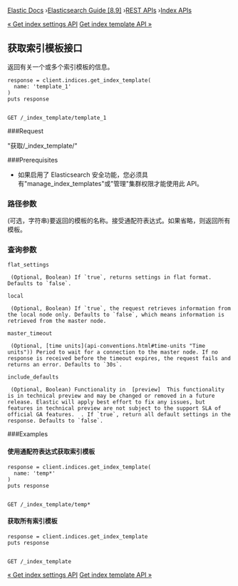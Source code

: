 

[Elastic Docs](/guide/) ›[Elasticsearch Guide [8.9]](index.md) ›[REST
APIs](rest-apis.md) ›[Index APIs](indices.md)

[« Get index settings API](indices-get-settings.md) [Get index template API
»](indices-get-template-v1.md)

## 获取索引模板接口

返回有关一个或多个索引模板的信息。

    
    
    response = client.indices.get_index_template(
      name: 'template_1'
    )
    puts response
    
    
    GET /_index_template/template_1

###Request

"获取/_index_template/<index-template>"

###Prerequisites

* 如果启用了 Elasticsearch 安全功能，您必须具有"manage_index_templates"或"管理"集群权限才能使用此 API。

### 路径参数

(可选，字符串)要返回的模板的名称。接受通配符表达式。如果省略，则返回所有模板。

### 查询参数

`flat_settings`

     (Optional, Boolean) If `true`, returns settings in flat format. Defaults to `false`. 
`local`

     (Optional, Boolean) If `true`, the request retrieves information from the local node only. Defaults to `false`, which means information is retrieved from the master node. 
`master_timeout`

     (Optional, [time units](api-conventions.html#time-units "Time units")) Period to wait for a connection to the master node. If no response is received before the timeout expires, the request fails and returns an error. Defaults to `30s`. 
`include_defaults`

     (Optional, Boolean) Functionality in  [preview]  This functionality is in technical preview and may be changed or removed in a future release. Elastic will apply best effort to fix any issues, but features in technical preview are not subject to the support SLA of official GA features.  . If `true`, return all default settings in the response. Defaults to `false`. 

###Examples

#### 使用通配符表达式获取索引模板

    
    
    response = client.indices.get_index_template(
      name: 'temp*'
    )
    puts response
    
    
    GET /_index_template/temp*

#### 获取所有索引模板

    
    
    response = client.indices.get_index_template
    puts response
    
    
    GET /_index_template

[« Get index settings API](indices-get-settings.md) [Get index template API
»](indices-get-template-v1.md)
